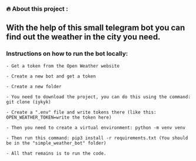 ### :fire: About this project :

<div>
  <h2>
    With the help of this small telegram bot you can find out the weather in the city you need.
  </h2>
  <h3>
    Instructions on how to run the bot locally: 
  </h3>

    - Get a token from the Open Weather website
  
    - Create a new bot and get a token

    - Create a new folder
  
    - You need to download the project, you can do this using the command: git clone (iykyk)

    - Create a ".env" file and write tokens there (like this: OPEN_WEATHER_TOKEN=write the token here)
  
    - Then you need to create a virtual environment: python -m venv venv
                                          
    - Then run this command: pip3 install -r requirements.txt (You should be in the "simple_weather_bot" folder)
    
    - All that remains is to run the code.
    
</div>
